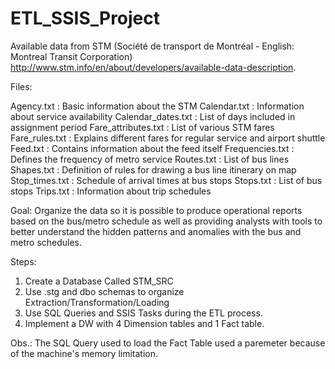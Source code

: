 # ETL_SSIS_Project

Available data from STM (Société de transport de Montréal - English: Montreal Transit Corporation) http://www.stm.info/en/about/developers/available-data-description.

Files:

Agency.txt : Basic information about the STM
Calendar.txt : Information about service availability
Calendar_dates.txt : List of days included in assignment period
Fare_attributes.txt : List of various STM fares
Fare_rules.txt : Explains different fares for regular service and airport shuttle
Feed.txt : Contains information about the feed itself
Frequencies.txt : Defines the frequency of metro service
Routes.txt : List of bus lines
Shapes.txt : Definition of rules for drawing a bus line itinerary on map
Stop_times.txt : Schedule of arrival times at bus stops
Stops.txt : List of bus stops
Trips.txt : Information about trip schedules

Goal:
Organize the data so it is possible to produce operational reports based on the bus/metro schedule as well as providing analysts with tools to better understand the hidden patterns and anomalies with the bus and metro schedules.

Steps: 
1) Create a Database Called STM_SRC 
2) Use .stg  and dbo schemas to organize Extraction/Transformation/Loading
3) Use SQL Queries and SSIS Tasks during the ETL process.
4) Implement a DW with 4 Dimension tables and 1 Fact table.

Obs.: The SQL Query used to load the Fact Table used a paremeter because of the machine's memory limitation.
